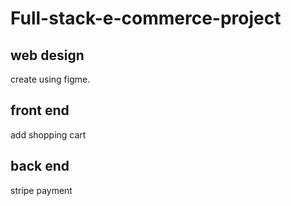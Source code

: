 # Full-stack-e-commerce-project
##  web design
create using figme.
##  front end
add shopping cart
##  back end
stripe payment
